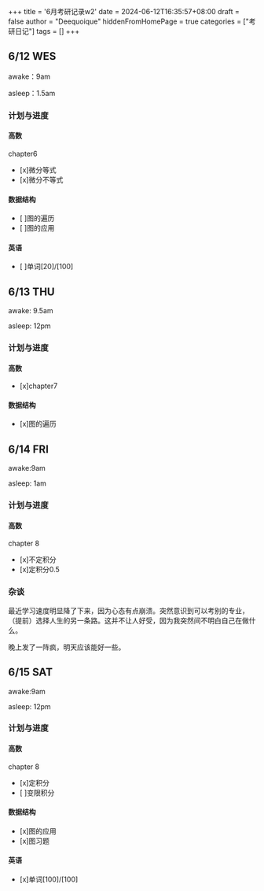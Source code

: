 +++
title = '6月考研记录w2'
date = 2024-06-12T16:35:57+08:00
draft = false
author = "Deequoique"
hiddenFromHomePage = true
categories = ["考研日记"]
tags = []
+++

## 6/12 WES
awake：9am

asleep：1.5am

### 计划与进度

#### 高数
chapter6
- [x]微分等式
- [x]微分不等式
#### 数据结构
- [ ]图的遍历
- [ ]图的应用
#### 英语
- [ ]单词[20]/[100]

## 6/13 THU
awake: 9.5am

asleep: 12pm

### 计划与进度

#### 高数
- [x]chapter7
#### 数据结构
- [x]图的遍历

## 6/14 FRI
awake:9am

asleep: 1am

### 计划与进度

#### 高数
chapter 8
- [x]不定积分
- [x]定积分0.5
 
### 杂谈
最近学习速度明显降了下来，因为心态有点崩溃。突然意识到可以考别的专业，（提前）选择人生的另一条路。这并不让人好受，因为我突然间不明白自己在做什么。

晚上发了一阵疯，明天应该能好一些。

## 6/15 SAT
awake:9am

asleep: 12pm

### 计划与进度

#### 高数
chapter 8
- [x]定积分
- [ ]变限积分

#### 数据结构
- [x]图的应用
- [x]图习题

#### 英语
- [x]单词[100]/[100]